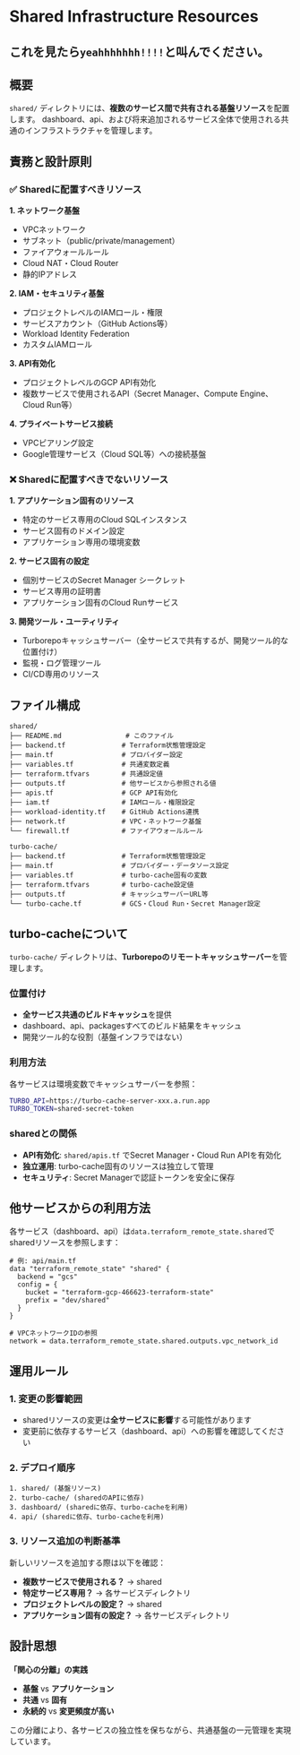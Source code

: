 # Shared Infrastructure Resources

## これを見たら`yeahhhhhhh!!!!`と叫んでください。

## 概要

`shared/` ディレクトリには、**複数のサービス間で共有される基盤リソース**を配置します。
dashboard、api、および将来追加されるサービス全体で使用される共通のインフラストラクチャを管理します。

## 責務と設計原則

### ✅ Sharedに配置すべきリソース

**1. ネットワーク基盤**

- VPCネットワーク
- サブネット（public/private/management）
- ファイアウォールルール
- Cloud NAT・Cloud Router
- 静的IPアドレス

**2. IAM・セキュリティ基盤**

- プロジェクトレベルのIAMロール・権限
- サービスアカウント（GitHub Actions等）
- Workload Identity Federation
- カスタムIAMロール

**3. API有効化**

- プロジェクトレベルのGCP API有効化
- 複数サービスで使用されるAPI（Secret Manager、Compute Engine、Cloud Run等）

**4. プライベートサービス接続**

- VPCピアリング設定
- Google管理サービス（Cloud SQL等）への接続基盤

### ❌ Sharedに配置すべきでないリソース

**1. アプリケーション固有のリソース**

- 特定のサービス専用のCloud SQLインスタンス
- サービス固有のドメイン設定
- アプリケーション専用の環境変数

**2. サービス固有の設定**

- 個別サービスのSecret Manager シークレット
- サービス専用の証明書
- アプリケーション固有のCloud Runサービス

**3. 開発ツール・ユーティリティ**

- Turborepoキャッシュサーバー（全サービスで共有するが、開発ツール的な位置付け）
- 監視・ログ管理ツール
- CI/CD専用のリソース

## ファイル構成

```
shared/
├── README.md                # このファイル
├── backend.tf              # Terraform状態管理設定
├── main.tf                 # プロバイダー設定
├── variables.tf            # 共通変数定義
├── terraform.tfvars        # 共通設定値
├── outputs.tf              # 他サービスから参照される値
├── apis.tf                 # GCP API有効化
├── iam.tf                  # IAMロール・権限設定
├── workload-identity.tf    # GitHub Actions連携
├── network.tf              # VPC・ネットワーク基盤
└── firewall.tf             # ファイアウォールルール

turbo-cache/
├── backend.tf              # Terraform状態管理設定
├── main.tf                 # プロバイダー・データソース設定
├── variables.tf            # turbo-cache固有の変数
├── terraform.tfvars        # turbo-cache設定値
├── outputs.tf              # キャッシュサーバーURL等
└── turbo-cache.tf          # GCS・Cloud Run・Secret Manager設定
```

## turbo-cacheについて

`turbo-cache/` ディレクトリは、**Turborepoのリモートキャッシュサーバー**を管理します。

### 位置付け
- **全サービス共通のビルドキャッシュ**を提供
- dashboard、api、packagesすべてのビルド結果をキャッシュ
- 開発ツール的な役割（基盤インフラではない）

### 利用方法
各サービスは環境変数でキャッシュサーバーを参照：
```bash
TURBO_API=https://turbo-cache-server-xxx.a.run.app
TURBO_TOKEN=shared-secret-token
```

### sharedとの関係
- **API有効化**: `shared/apis.tf` でSecret Manager・Cloud Run APIを有効化
- **独立運用**: turbo-cache固有のリソースは独立して管理
- **セキュリティ**: Secret Managerで認証トークンを安全に保存

## 他サービスからの利用方法

各サービス（dashboard、api）は`data.terraform_remote_state.shared`でsharedリソースを参照します：

```hcl
# 例: api/main.tf
data "terraform_remote_state" "shared" {
  backend = "gcs"
  config = {
    bucket = "terraform-gcp-466623-terraform-state"
    prefix = "dev/shared"
  }
}

# VPCネットワークIDの参照
network = data.terraform_remote_state.shared.outputs.vpc_network_id
```

## 運用ルール

### **1. 変更の影響範囲**

- sharedリソースの変更は**全サービスに影響**する可能性があります
- 変更前に依存するサービス（dashboard、api）への影響を確認してください

### **2. デプロイ順序**

```
1. shared/ (基盤リソース)
2. turbo-cache/ (sharedのAPIに依存)
3. dashboard/ (sharedに依存、turbo-cacheを利用)
4. api/ (sharedに依存、turbo-cacheを利用)
```

### **3. リソース追加の判断基準**

新しいリソースを追加する際は以下を確認：

- **複数サービスで使用される？** → shared
- **特定サービス専用？** → 各サービスディレクトリ
- **プロジェクトレベルの設定？** → shared
- **アプリケーション固有の設定？** → 各サービスディレクトリ

## 設計思想

**「関心の分離」の実践**

- **基盤** vs **アプリケーション**
- **共通** vs **固有**
- **永続的** vs **変更頻度が高い**

この分離により、各サービスの独立性を保ちながら、共通基盤の一元管理を実現しています。
